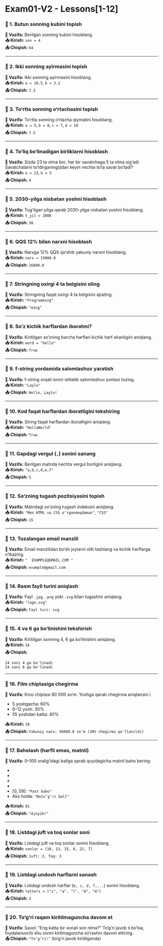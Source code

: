 # Exam01-V2 - Lessons[1-12]

### 🔹 1. Butun sonning kubini topish

**🧮 Vazifa:** Berilgan sonning kubini hisoblang.\
**📥 Kirish:** `son = 4`\
**📤 Chiqish:** `64`

---

### 🔹 2. Ikki sonning ayirmasini topish

**🧮 Vazifa:** Ikki sonning ayirmasini hisoblang.\
**📥 Kirish:** `a = 10.5`, `b = 3.2`\
**📤 Chiqish:** `7.3`

---

### 🔹 3. To‘rtta sonning o‘rtachasini topish

**🧮 Vazifa:** To‘rtta sonning o‘rtacha qiymatini hisoblang.\
**📥 Kirish:** `a = 5`, `b = 8`, `c = 7`, `d = 10`\
**📤 Chiqish:** `7.5`

---

### 🔹 4. To‘liq bo‘linadigan birliklarni hisoblash

**🧮 Vazifa:** Sizda 23 ta olma bor, har bir savatchaga 5 ta olma sig‘adi. Savatchalarni to‘ldirganingizdan keyin nechta to‘la savat bo‘ladi?\
**📥 Kirish:** `a = 23`, `b = 5`\
**📤 Chiqish:** `4`

---

### 🔹 5. 2030-yilga nisbatan yoshni hisoblash

**🧮 Vazifa:** Tug‘ilgan yilga qarab 2030-yilga nisbatan yoshni hisoblang.\
**📥 Kirish:** `t_yil = 2000`\
**📤 Chiqish:** `30`

---

### 🔹 6. QQS 12% bilan narxni hisoblash

**🧮 Vazifa:** Narxga 12% QQS qo‘shib yakuniy narxni hisoblang.\
**📥 Kirish:** `narx = 15000.0`\
**📤 Chiqish:** `16800.0`

---

### 🔹 7. Stringning oxirgi 4 ta belgisini oling

**🧮 Vazifa:** Stringning faqat oxirgi 4 ta belgisini ajrating.\
**📥 Kirish:** `"Programming"`\
**📤 Chiqish:** `"ming"`

---

### 🔹 8. So‘z kichik harflardan iboratmi?

**🧮 Vazifa:** Kiritilgan so‘zning barcha harflari kichik harf ekanligini aniqlang.\
**📥 Kirish:** `word = "hello"`\
**📤 Chiqish:** `True`

---

### 🔹 9. f-string yordamida salomlashuv yaratish

**🧮 Vazifa:** f-string orqali ismni ishlatib salomlashuv jumlasi tuzing.\
**📥 Kirish:** `"Laylo"`\
**📤 Chiqish:** `Hello, Laylo!`

---

### 🔹 10. Kod faqat harflardan iboratligini tekshiring

**🧮 Vazifa:** String faqat harflardan iboratligini aniqlang.\
**📥 Kirish:** `"HelloWorld"`\
**📤 Chiqish:** `True`

---

### 🔹 11. Gapdagi vergul (`,`) sonini sanang

**🧮 Vazifa:** Berilgan matnda nechta vergul borligini aniqlang.\
**📥 Kirish:** `"a,b,c,d,e,f"`\
**📤 Chiqish:** `5`

---

### 🔹 12. So‘zning tugash pozitsiyasini topish

**🧮 Vazifa:** Matndagi so‘zning tugash indeksini aniqlang.\
**📥 Kirish:** `"Men HTML va CSS o‘rganmoqdaman"`, `"CSS"`\
**📤 Chiqish:** `15`

---

### 🔹 13. Tozalangan email manzili

**🧮 Vazifa:** Email manzilidan bo‘sh joylarni olib tashlang va kichik harflarga o‘tkazing.\
**📥 Kirish:** `"  EXAMPLE@GMAIL.COM "`\
**📤 Chiqish:** `example@gmail.com`

---

### 🔹 14. Rasm fayli turini aniqlash

**🧮 Vazifa:** Fayl `.jpg`, `.png` yoki `.svg` bilan tugashini aniqlang.\
**📥 Kirish:** `"logo.svg"`\
**📤 Chiqish:** `Fayl turi: svg`

---

### 🔹 15. 4 va 6 ga bo‘linishini tekshirish

**🧮 Vazifa:** Kiritilgan sonning 4, 6 ga bo‘linishini aniqlang.\
**📥 Kirish:** `24`\
**📤 Chiqish:**

```
24 soni 4 ga bo'linadi
24 soni 6 ga bo'linadi
```

---

### 🔹 16. Film chiptasiga chegirma

**🧮 Vazifa:** Kino chiptasi 80 000 so‘m. Yoshga qarab chegirma aniqlansin.\

* 5 yoshgacha: 60%
* 6–12 yosh: 30%
* 55 yoshdan katta: 40%

**📥 Kirish:** `10`\
**📤 Chiqish:** `Yakuniy narx: 56000.0 so'm (30% chegirma qo'llanildi)`

---

### 🔹 17. Baholash (harfli emas, matnli)

**🧮 Vazifa:** 0–100 oralig‘idagi ballga qarab quyidagicha matnli baho bering:

- [90, 100]: `"Ajoyib!"`
- [80, 89]: `"Zo'r!"`
- [70, 79]: `"Yaxshi!"`
- [60, 69]: `"Qoniqarli"`
- [0, 59]: `"Past baho"`
- Aks holda: `"Noto‘g‘ri ball"`

**📥 Kirish:** `91`\
**📤 Chiqish:** `"Ajoyib!"`

---

### 🔹 18. Listdagi juft va toq sonlar soni

**🧮 Vazifa:** Listdagi juft va toq sonlar sonini hisoblang.\
**📥 Kirish:** `sonlar = [10, 13, 15, 8, 22, 7]`\
**📤 Chiqish:** `Juft: 3, Toq: 3`

---

### 🔹 19. Listdagi undosh harflarni sanash

**🧮 Vazifa:** Listdagi undosh harflar (`b, c, d, f,...`) sonini hisoblang.\
**📥 Kirish:** `letters = ["s", "a", "l", "A", "m"]`\
**📤 Chiqish:** `3`

---

### 🔹 20. To‘g‘ri raqam kiritilmaguncha davom et

**🧮 Vazifa:** Savol: "Eng katta bir xonali son nima?" To‘g‘ri javob `9` bo‘lsa, foydalanuvchi shu sonni kiritmaguncha so‘rashni davom ettiring.\
**📤 Chiqish:** `"To‘g‘ri!"` (to‘g‘ri javob kiritilganda)
